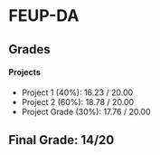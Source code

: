 # FEUP-DA

## Grades
#### Projects
- Project 1 (40%): 16.23 / 20.00
- Project 2 (60%): 18.78 / 20.00
- Project Grade (30%): 17.76 / 20.00

## Final Grade: 14/20
